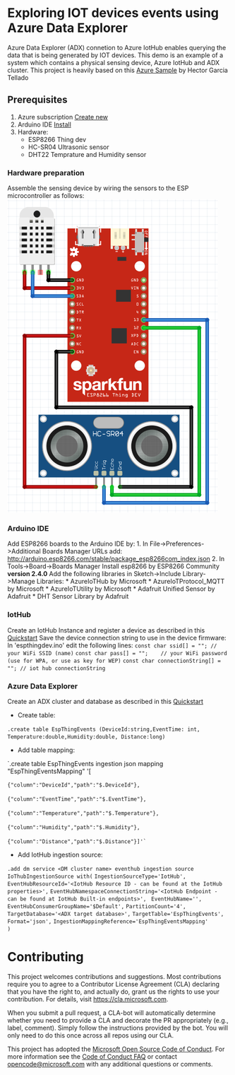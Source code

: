 # Exploring IOT devices events using Azure Data Explorer

Azure Data Explorer (ADX) connetion to Azure IotHub enables querying the data that is being generated by IOT devices. 
This demo is an example of a system which contains a physical sensing device, Azure IotHub and ADX cluster. 
This project is heavily based on this [Azure Sample](https://github.com/Azure-Samples/iot-hub-c-thingdev-getstartedkit) by Hector Garcia Tellado 

## Prerequisites

1. Azure subscription [Create new](https://azure.microsoft.com/en-us/free/search/?&OCID=AID719811_SEM_2hewkcJY&lnkd=Google_Azure_Brand&dclid=CK3H2Prg2eACFYOnUQodSVMBeQ)
2. Arduino IDE [Install](https://www.arduino.cc/en/Main/Software)
3. Hardware: 
    * ESP8266 Thing dev
    * HC-SR04 Ultrasonic sensor
    * DHT22 Temprature and Humidity sensor

### Hardware preparation 
Assemble the sensing device by wiring the sensors to the ESP microcontroller as follows:
![wiring](https://github.com/Azure/azure-kusto-demos/blob/master/iothub/espthingdev/wiring.PNG)

### Arduino IDE 
Add ESP8266 boards to the Arduino IDE by: 
    1. In File->Preferences->Additional Boards Manager URLs add: http://arduino.esp8266.com/stable/package_esp8266com_index.json
    2. In Tools->Board->Boards Manager Install esp8266 by ESP8266 Community **version 2.4.0**
Add the following libraries in Sketch->Include Library->Manage Libraries:
    * AzureIoTHub by Microsoft
    * AzureIoTProtocol_MQTT by Microsoft
    * AzureIoTUtility by Microsoft
    * Adafruit Unified Sensor by Adafruit
    * DHT Sensor Library by Adafruit
    
### IotHub
Create an IotHub Instance and register a device as described in this [Quickstart](https://docs.microsoft.com/en-us/azure/iot-hub/quickstart-send-telemetry-c)
Save the device connection string to use in the device firmware: 
    In 'espthingdev.ino' edit the following lines:
    `const char ssid[] = ""; //  your WiFi SSID (name)`
    `const char pass[] = "";    // your WiFi password (use for WPA, or use as key for WEP)`
    `const char connectionString[] = ""; // iot hub connectionString`
    
### Azure Data Explorer
Create an ADX cluster and database as described in this [Quickstart](https://docs.microsoft.com/en-us/azure/data-explorer/create-cluster-database-portal)

* Create table:

`.create table EspThingEvents (DeviceId:string,EventTime: int, Temperature:double,Humidity:double, Distance:long)`

* Add table mapping:

`.create table EspThingEvents ingestion json mapping "EspThingEventsMapping" '[

    {"column":"DeviceId","path":"$.DeviceId"},
    
    {"column":"EventTime","path":"$.EventTime"},
   
    {"column":"Temperature","path":"$.Temperature"},
    
    {"column":"Humidity","path":"$.Humidity"},
    
    {"column":"Distance","path":"$.Distance"}]'`

* Add IotHub ingestion source:

`.add dm service <DM cluster name> eventhub ingestion source IoThubIngestionSource with(`
    `IngestionSourceType='IotHub',`
    `EventHubResourceId='<IotHub Resource ID - can be found at the IotHub properties>',`
    `EventHubNamespaceConnectionString='<IotHub Endpoint - can be found at IotHub Built-in endpoints>', `
    `EventHubName='', `
    `EventHubConsumerGroupName='$Default',` 
    `PartitionCount='4',`
    `TargetDatabase='<ADX target database>',`
    `TargetTable='EspThingEvents',`
    `Format='json',`
    `IngestionMappingReference='EspThingEventsMapping'`  
`)`
    
# Contributing

This project welcomes contributions and suggestions.  Most contributions require you to agree to a
Contributor License Agreement (CLA) declaring that you have the right to, and actually do, grant us
the rights to use your contribution. For details, visit https://cla.microsoft.com.

When you submit a pull request, a CLA-bot will automatically determine whether you need to provide
a CLA and decorate the PR appropriately (e.g., label, comment). Simply follow the instructions
provided by the bot. You will only need to do this once across all repos using our CLA.

This project has adopted the [Microsoft Open Source Code of Conduct](https://opensource.microsoft.com/codeofconduct/).
For more information see the [Code of Conduct FAQ](https://opensource.microsoft.com/codeofconduct/faq/) or
contact [opencode@microsoft.com](mailto:opencode@microsoft.com) with any additional questions or comments.
